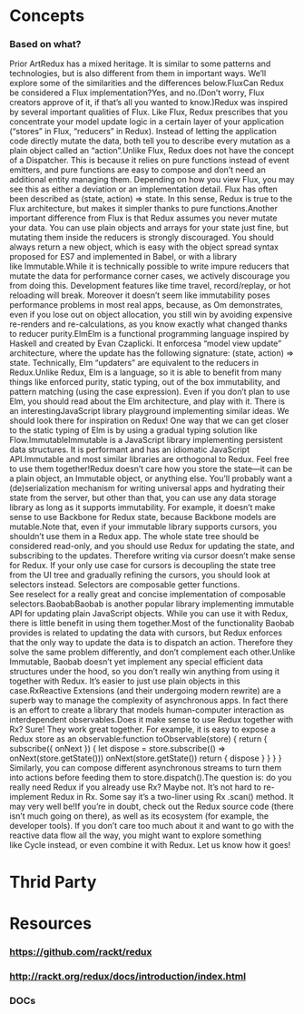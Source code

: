 # Concepts
### Based on what?
Prior ArtRedux has a mixed heritage. It is similar to some patterns and technologies, but is also different from them in important ways. We’ll explore some of the similarities and the differences below.FluxCan Redux be considered a Flux implementation?Yes, and no.(Don’t worry, Flux creators approve of it, if that’s all you wanted to know.)Redux was inspired by several important qualities of Flux. Like Flux, Redux prescribes that you concentrate your model update logic in a certain layer of your application (“stores” in Flux, “reducers” in Redux). Instead of letting the application code directly mutate the data, both tell you to describe every mutation as a plain object called an “action”.Unlike Flux, Redux does not have the concept of a Dispatcher. This is because it relies on pure functions instead of event emitters, and pure functions are easy to compose and don’t need an additional entity managing them. Depending on how you view Flux, you may see this as either a deviation or an implementation detail. Flux has often been described as (state, action) => state. In this sense, Redux is true to the Flux architecture, but makes it simpler thanks to pure functions.Another important difference from Flux is that Redux assumes you never mutate your data. You can use plain objects and arrays for your state just fine, but mutating them inside the reducers is strongly discouraged. You should always return a new object, which is easy with the object spread syntax proposed for ES7 and implemented in Babel, or with a library like Immutable.While it is technically possible to write impure reducers that mutate the data for performance corner cases, we actively discourage you from doing this. Development features like time travel, record/replay, or hot reloading will break. Moreover it doesn’t seem like immutability poses performance problems in most real apps, because, as Om demonstrates, even if you lose out on object allocation, you still win by avoiding expensive re-renders and re-calculations, as you know exactly what changed thanks to reducer purity.ElmElm is a functional programming language inspired by Haskell and created by Evan Czaplicki. It enforcesa “model view update” architecture, where the update has the following signature: (state, action) => state. Technically, Elm “updaters” are equivalent to the reducers in Redux.Unlike Redux, Elm is a language, so it is able to benefit from many things like enforced purity, static typing, out of the box immutability, and pattern matching (using the case expression). Even if you don’t plan to use Elm, you should read about the Elm architecture, and play with it. There is an interestingJavaScript library playground implementing similar ideas. We should look there for inspiration on Redux! One way that we can get closer to the static typing of Elm is by using a gradual typing solution like Flow.ImmutableImmutable is a JavaScript library implementing persistent data structures. It is performant and has an idiomatic JavaScript API.Immutable and most similar libraries are orthogonal to Redux. Feel free to use them together!Redux doesn’t care how you store the state—it can be a plain object, an Immutable object, or anything else. You’ll probably want a (de)serialization mechanism for writing universal apps and hydrating their state from the server, but other than that, you can use any data storage library as long as it supports immutability. For example, it doesn’t make sense to use Backbone for Redux state, because Backbone models are mutable.Note that, even if your immutable library supports cursors, you shouldn’t use them in a Redux app. The whole state tree should be considered read-only, and you should use Redux for updating the state, and subscribing to the updates. Therefore writing via cursor doesn’t make sense for Redux. If your only use case for cursors is decoupling the state tree from the UI tree and gradually refining the cursors, you should look at selectors instead. Selectors are composable getter functions. See reselect for a really great and concise implementation of composable selectors.BaobabBaobab is another popular library implementing immutable API for updating plain JavaScript objects. While you can use it with Redux, there is little benefit in using them together.Most of the functionality Baobab provides is related to updating the data with cursors, but Redux enforces that the only way to update the data is to dispatch an action. Therefore they solve the same problem differently, and don’t complement each other.Unlike Immutable, Baobab doesn’t yet implement any special efficient data structures under the hood, so you don’t really win anything from using it together with Redux. It’s easier to just use plain objects in this case.RxReactive Extensions (and their undergoing modern rewrite) are a superb way to manage the complexity of asynchronous apps. In fact there is an effort to create a library that models human-computer interaction as interdependent observables.Does it make sense to use Redux together with Rx? Sure! They work great together. For example, it is easy to expose a Redux store as an observable:function toObservable(store) { return { subscribe({ onNext }) { let dispose = store.subscribe(() => onNext(store.getState())) onNext(store.getState()) return { dispose } } } } Similarly, you can compose different asynchronous streams to turn them into actions before feeding them to store.dispatch().The question is: do you really need Redux if you already use Rx? Maybe not. It’s not hard to re-implement Redux in Rx. Some say it’s a two-liner using Rx .scan() method. It may very well be!If you’re in doubt, check out the Redux source code (there isn’t much going on there), as well as its ecosystem (for example, the developer tools). If you don’t care too much about it and want to go with the reactive data flow all the way, you might want to explore something like Cycle instead, or even combine it with Redux. Let us know how it goes!
# Thrid Party
# Resources
### https://github.com/rackt/redux
### http://rackt.org/redux/docs/introduction/index.html
### DOCs
